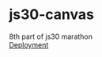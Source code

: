 # js30-canvas
8th part of js30 marathon  
[Deployment](https://garrethawke-js30-canvas.netlify.app/)
